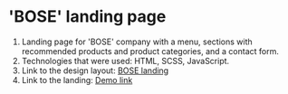 # 'BOSE' landing page
1. Landing page for 'BOSE' company with a menu, sections with recommended products and product categories, and a contact form.
2. Technologies that were used: HTML, SCSS, JavaScript.
3. Link to the design layout: [BOSE landing](https://www.figma.com/file/OMjQNb3hg1LKMV4OwyQ3Ao/BOSE?node-id=0%3A1)
4. Link to the landing: [Demo link](https://annperetiatko.github.io/landing-bose/)
   
